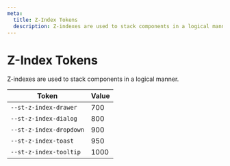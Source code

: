 ```yaml
---
meta:
  title: Z-Index Tokens
  description: Z-indexes are used to stack components in a logical manner.
---
```


# Z-Index Tokens

Z-indexes are used to stack components in a logical manner.

| Token                   | Value |
| ----------------------- | ----- |
| `--st-z-index-drawer`   | 700   |
| `--st-z-index-dialog`   | 800   |
| `--st-z-index-dropdown` | 900   |
| `--st-z-index-toast`    | 950   |
| `--st-z-index-tooltip`  | 1000  |
